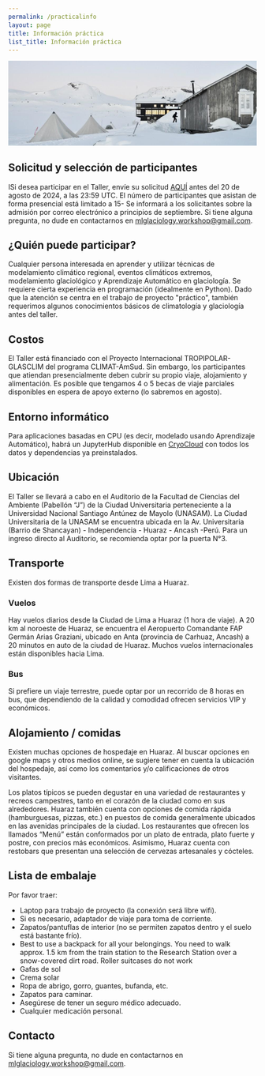 ```yaml
---
permalink: /practicalinfo
layout: page
title: Información práctica
list_title: Información práctica
---
```

<img src="https://github.com/Machine-Learning-in-Glaciology-Workshop/Machine-Learning-in-Glaciology-Workshop.github.io/blob/master/assets/imgs/finse2014_0.jpg?raw=true" width="700">


## Solicitud y selección de participantes
ISi desea participar en el Taller, envíe su solicitud [AQUÍ](https://forms.gle/soELJYoyENhFNjPY7) antes del 20 de agosto de 2024, a las 23:59 UTC. El número de participantes que asistan de forma presencial está limitado a 15- Se informará a los solicitantes sobre la admisión por correo electrónico a principios de septiembre. Si tiene alguna pregunta, no dude en contactarnos en mlglaciology.workshop@gmail.com.

## ¿Quién puede participar?

Cualquier persona interesada en aprender y utilizar técnicas de modelamiento climático regional, eventos climáticos extremos, modelamiento glaciológico y Aprendizaje Automático en glaciología. Se requiere cierta experiencia en programación (idealmente en Python). Dado que la atención se centra en el trabajo de proyecto "práctico", también requerimos algunos conocimientos básicos de climatología y glaciología antes del taller.

<!---
We received 67 applications and selected 27 participants.
-->

## Costos

El Taller está financiado con el Proyecto Internacional TROPIPOLAR-GLASCLIM del programa CLIMAT-AmSud. Sin embargo, los participantes que atiendan presencialmente deben cubrir su propio viaje, alojamiento y alimentación. Es posible que tengamos 4 o 5 becas de viaje parciales disponibles en espera de apoyo externo (lo sabremos en agosto).

<!---
Accepted participants must pay a non-refundable registration fee of 400 NOK latest in February 2023. The rest of the fee of 9600 must be paid latest by 29 March 2023. Refund policy for cancellations: 100% of the total fee until 29 March 2023 24:00 (CET).
-->

## Entorno informático

Para aplicaciones basadas en CPU (es decir, modelado usando Aprendizaje Automático), habrá un JupyterHub disponible en [CryoCloud](https://cryointhecloud.com) con todos los datos y dependencias ya preinstalados.

## Ubicación
El Taller se llevará a cabo en el Auditorio de la Facultad de Ciencias del Ambiente (Pabellón “J”) de la Ciudad Universitaria perteneciente a la Universidad Nacional Santiago Antúnez de Mayolo (UNASAM). La Ciudad Universitaria de la UNASAM se encuentra ubicada en la Av. Universitaria (Barrio de Shancayan) - Independencia - Huaraz - Ancash -Perú. Para un ingreso directo al Auditorio, se recomienda optar por la puerta N°3. 
<!---
In April there will be lots of snow and temperatures can be well below freezing with high winds.
-->
 
## Transporte
Existen dos formas de transporte desde Lima a Huaraz. 
 
### Vuelos
Hay vuelos diarios desde la Ciudad de Lima a Huaraz (1 hora de viaje). A 20 km al noroeste de Huaraz, se encuentra el Aeropuerto Comandante FAP Germán Arias Graziani, ubicado en Anta (provincia de Carhuaz, Ancash) a 20 minutos en auto de la ciudad de Huaraz. Muchos vuelos internacionales están disponibles hacia Lima.

### Bus 
Si prefiere un viaje terrestre, puede optar por un recorrido de 8 horas en bus, que dependiendo de la calidad y comodidad ofrecen servicios VIP y económicos. 


## Alojamiento / comidas
Existen muchas opciones de hospedaje en Huaraz. Al buscar opciones en google maps y otros medios online, se sugiere tener en cuenta la ubicación del hospedaje, así como los comentarios y/o calificaciones de otros visitantes.  
 

Los platos típicos se pueden degustar en una variedad de restaurantes y recreos campestres, tanto en el corazón de la ciudad como en sus alrededores. Huaraz también cuenta con opciones de comida rápida (hamburguesas, pizzas, etc.) en puestos de comida generalmente ubicados en las avenidas principales de la ciudad. Los restaurantes que ofrecen los llamados “Menú” están conformados por un plato de entrada, plato fuerte y postre, con precios más económicos. Asimismo, Huaraz cuenta con restobars que presentan una selección de cervezas artesanales y cócteles.

## Lista de embalaje

Por favor traer:

- Laptop para trabajo de proyecto (la conexión será libre wifi).
- Si es necesario, adaptador de viaje para toma de corriente.
- Zapatos/pantuflas de interior (no se permiten zapatos dentro y el suelo está bastante frío).
- Best to use a backpack for all your belongings. You need to walk approx. 1.5 km from the train station to the Research Station over a snow-covered dirt road. Roller suitcases do not work
- Gafas de sol
- Crema solar
- Ropa de abrigo, gorro, guantes, bufanda, etc.
- Zapatos para caminar.
- Asegúrese de tener un seguro médico adecuado.
- Cualquier medicación personal.

## Contacto
Si tiene alguna pregunta, no dude en contactarnos en mlglaciology.workshop@gmail.com.

<!---
- Consider bringing cross-country skis or snow shoes for the free afternoon (or to get to the Research Station from the train station)
- Boots suitable to walk in deep snow
--->
